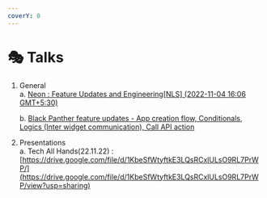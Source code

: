 ```yaml
---
coverY: 0
---
```


# 🎭 Talks

1.  General\
    a. [Neon : Feature Updates and Engineering\[NLS\] (2022-11-04 16:06 GMT+5:30)](https://drive.google.com/file/d/1-W3yKwlZA-TPGzXG\_J5V0eC7itvhyYc1/view?usp=sharing)

    b. [Black Panther feature updates - App creation flow, Conditionals, Logics (Inter widget communication), Call API action](https://drive.google.com/file/d/1FJPKlCz7anBcZljQM2KewBeIdozk64Z\_/view)
2. Presentations\
   a. Tech All Hands(22.11.22) : [https://drive.google.com/file/d/1KbeSfWtyftkE3LQsRCxlULsO9RL7PrWP/](https://drive.google.com/file/d/1KbeSfWtyftkE3LQsRCxlULsO9RL7PrWP/view?usp=sharing)
